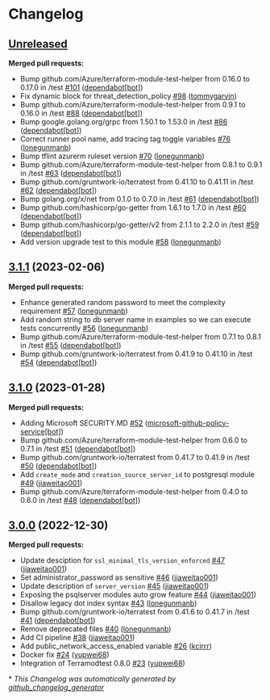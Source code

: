 # Changelog

## [Unreleased](https://github.com/Azure/terraform-azurerm-postgresql/tree/HEAD)

**Merged pull requests:**

- Bump github.com/Azure/terraform-module-test-helper from 0.16.0 to 0.17.0 in /test [\#101](https://github.com/Azure/terraform-azurerm-postgresql/pull/101) ([dependabot[bot]](https://github.com/apps/dependabot))
- Fix dynamic block for threat\_detection\_policy [\#98](https://github.com/Azure/terraform-azurerm-postgresql/pull/98) ([tommygarvin](https://github.com/tommygarvin))
- Bump github.com/Azure/terraform-module-test-helper from 0.9.1 to 0.16.0 in /test [\#88](https://github.com/Azure/terraform-azurerm-postgresql/pull/88) ([dependabot[bot]](https://github.com/apps/dependabot))
- Bump google.golang.org/grpc from 1.50.1 to 1.53.0 in /test [\#86](https://github.com/Azure/terraform-azurerm-postgresql/pull/86) ([dependabot[bot]](https://github.com/apps/dependabot))
- Correct runner pool name, add tracing tag toggle variables [\#76](https://github.com/Azure/terraform-azurerm-postgresql/pull/76) ([lonegunmanb](https://github.com/lonegunmanb))
- Bump tflint azurerm ruleset version [\#70](https://github.com/Azure/terraform-azurerm-postgresql/pull/70) ([lonegunmanb](https://github.com/lonegunmanb))
- Bump github.com/Azure/terraform-module-test-helper from 0.8.1 to 0.9.1 in /test [\#63](https://github.com/Azure/terraform-azurerm-postgresql/pull/63) ([dependabot[bot]](https://github.com/apps/dependabot))
- Bump github.com/gruntwork-io/terratest from 0.41.10 to 0.41.11 in /test [\#62](https://github.com/Azure/terraform-azurerm-postgresql/pull/62) ([dependabot[bot]](https://github.com/apps/dependabot))
- Bump golang.org/x/net from 0.1.0 to 0.7.0 in /test [\#61](https://github.com/Azure/terraform-azurerm-postgresql/pull/61) ([dependabot[bot]](https://github.com/apps/dependabot))
- Bump github.com/hashicorp/go-getter from 1.6.1 to 1.7.0 in /test [\#60](https://github.com/Azure/terraform-azurerm-postgresql/pull/60) ([dependabot[bot]](https://github.com/apps/dependabot))
- Bump github.com/hashicorp/go-getter/v2 from 2.1.1 to 2.2.0 in /test [\#59](https://github.com/Azure/terraform-azurerm-postgresql/pull/59) ([dependabot[bot]](https://github.com/apps/dependabot))
- Add version upgrade test to this module [\#58](https://github.com/Azure/terraform-azurerm-postgresql/pull/58) ([lonegunmanb](https://github.com/lonegunmanb))

## [3.1.1](https://github.com/Azure/terraform-azurerm-postgresql/tree/3.1.1) (2023-02-06)

**Merged pull requests:**

- Enhance generated random password to meet the complexity requirement [\#57](https://github.com/Azure/terraform-azurerm-postgresql/pull/57) ([lonegunmanb](https://github.com/lonegunmanb))
- Add random string to db server name in examples so we can execute tests concurrently [\#56](https://github.com/Azure/terraform-azurerm-postgresql/pull/56) ([lonegunmanb](https://github.com/lonegunmanb))
- Bump github.com/Azure/terraform-module-test-helper from 0.7.1 to 0.8.1 in /test [\#55](https://github.com/Azure/terraform-azurerm-postgresql/pull/55) ([dependabot[bot]](https://github.com/apps/dependabot))
- Bump github.com/gruntwork-io/terratest from 0.41.9 to 0.41.10 in /test [\#54](https://github.com/Azure/terraform-azurerm-postgresql/pull/54) ([dependabot[bot]](https://github.com/apps/dependabot))

## [3.1.0](https://github.com/Azure/terraform-azurerm-postgresql/tree/3.1.0) (2023-01-28)

**Merged pull requests:**

- Adding Microsoft SECURITY.MD [\#52](https://github.com/Azure/terraform-azurerm-postgresql/pull/52) ([microsoft-github-policy-service[bot]](https://github.com/apps/microsoft-github-policy-service))
- Bump github.com/Azure/terraform-module-test-helper from 0.6.0 to 0.7.1 in /test [\#51](https://github.com/Azure/terraform-azurerm-postgresql/pull/51) ([dependabot[bot]](https://github.com/apps/dependabot))
- Bump github.com/gruntwork-io/terratest from 0.41.7 to 0.41.9 in /test [\#50](https://github.com/Azure/terraform-azurerm-postgresql/pull/50) ([dependabot[bot]](https://github.com/apps/dependabot))
- Add `create_mode` and `creation_source_server_id` to postgresql module [\#49](https://github.com/Azure/terraform-azurerm-postgresql/pull/49) ([jiaweitao001](https://github.com/jiaweitao001))
- Bump github.com/Azure/terraform-module-test-helper from 0.4.0 to 0.6.0 in /test [\#48](https://github.com/Azure/terraform-azurerm-postgresql/pull/48) ([dependabot[bot]](https://github.com/apps/dependabot))

## [3.0.0](https://github.com/Azure/terraform-azurerm-postgresql/tree/3.0.0) (2022-12-30)

**Merged pull requests:**

- Update desciption for `ssl_minimal_tls_version_enforced` [\#47](https://github.com/Azure/terraform-azurerm-postgresql/pull/47) ([jiaweitao001](https://github.com/jiaweitao001))
- Set administrator\_password as sensitive [\#46](https://github.com/Azure/terraform-azurerm-postgresql/pull/46) ([jiaweitao001](https://github.com/jiaweitao001))
- Update description of `server_version` [\#45](https://github.com/Azure/terraform-azurerm-postgresql/pull/45) ([jiaweitao001](https://github.com/jiaweitao001))
- Exposing the psqlserver modules auto grow feature [\#44](https://github.com/Azure/terraform-azurerm-postgresql/pull/44) ([jiaweitao001](https://github.com/jiaweitao001))
- Disallow legacy dot index syntax [\#43](https://github.com/Azure/terraform-azurerm-postgresql/pull/43) ([lonegunmanb](https://github.com/lonegunmanb))
- Bump github.com/gruntwork-io/terratest from 0.41.6 to 0.41.7 in /test [\#41](https://github.com/Azure/terraform-azurerm-postgresql/pull/41) ([dependabot[bot]](https://github.com/apps/dependabot))
- Remove deprecated files [\#40](https://github.com/Azure/terraform-azurerm-postgresql/pull/40) ([lonegunmanb](https://github.com/lonegunmanb))
- Add CI pipeline [\#38](https://github.com/Azure/terraform-azurerm-postgresql/pull/38) ([jiaweitao001](https://github.com/jiaweitao001))
- Add public\_network\_access\_enabled variable [\#26](https://github.com/Azure/terraform-azurerm-postgresql/pull/26) ([kcirrr](https://github.com/kcirrr))
- Docker fix [\#24](https://github.com/Azure/terraform-azurerm-postgresql/pull/24) ([yupwei68](https://github.com/yupwei68))
- Integration of Terramodtest 0.8.0 [\#23](https://github.com/Azure/terraform-azurerm-postgresql/pull/23) ([yupwei68](https://github.com/yupwei68))



\* *This Changelog was automatically generated by [github_changelog_generator](https://github.com/github-changelog-generator/github-changelog-generator)*
